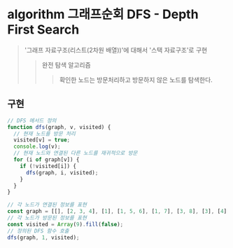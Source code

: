 # algorithm 그래프순회 DFS - Depth First Search

> '그래프 자료구조(리스트(2차원 배열))'에 대해서 '스택 자료구조'로 구현
>
> > 완전 탐색 알고리즘
> >
> > > 확인한 노드는 방문처리하고 방문하지 않은 노드를 탐색한다.

## 구현

```js
// DFS 메서드 정의
function dfs(graph, v, visited) {
  // 현재 노드를 방문 처리
  visited[v] = true;
  console.log(v);
  // 현재 노드와 연결된 다른 노드를 재귀적으로 방문
  for (i of graph[v]) {
    if (!visited[i]) {
      dfs(graph, i, visited);
    }
  }
}

// 각 노드가 연결된 정보를 표현
const graph = [[], [2, 3, 4], [1], [1, 5, 6], [1, 7], [3, 8], [3], [4], [5]]; // 간편한 구현을 위해서 0번 노드를 사용하지 않는다..
// 각 노드가 방문된 정보를 표현
const visited = Array(9).fill(false);
// 정의된 DFS 함수 호출
dfs(graph, 1, visited);
```
